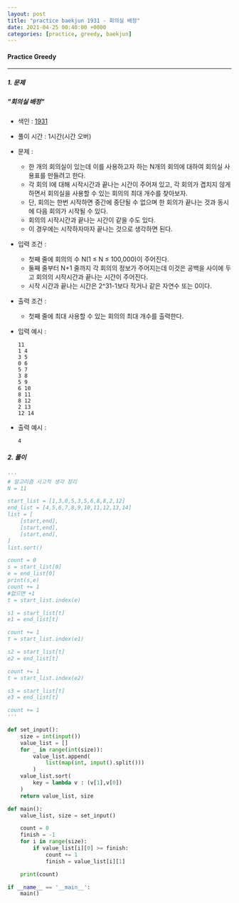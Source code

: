 ```yaml
---
layout: post
title: "practice baekjun 1931 - 회의실 배정"
date: 2021-04-25 00:40:00 +0000
categories: [practice, greedy, baekjun]
---
```

#### Practice Greedy 

---

##### 1. 문제 
##### "회의실 배정"
- 색인 : [1931](https://www.acmicpc.net/problem/1931)
- 풀이 시간 : 1시간(시간 오버)
- 문제 :
  - 한 개의 회의실이 있는데 이를 사용하고자 하는 N개의 회의에 대하여 회의실 사용표를 만들려고 한다. 
  - 각 회의 I에 대해 시작시간과 끝나는 시간이 주어져 있고, 각 회의가 겹치지 않게 하면서 회의실을 사용할 수 있는 회의의 최대 개수를 찾아보자. 
  - 단, 회의는 한번 시작하면 중간에 중단될 수 없으며 한 회의가 끝나는 것과 동시에 다음 회의가 시작될 수 있다. 
  - 회의의 시작시간과 끝나는 시간이 같을 수도 있다. 
  - 이 경우에는 시작하자마자 끝나는 것으로 생각하면 된다.

- 입력 조건 : 
  - 첫째 줄에 회의의 수 N(1 ≤ N ≤ 100,000)이 주어진다.
  - 둘째 줄부터 N+1 줄까지 각 회의의 정보가 주어지는데 이것은 공백을 사이에 두고 회의의 시작시간과 끝나는 시간이 주어진다.
  - 시작 시간과 끝나는 시간은 2^31-1보다 작거나 같은 자연수 또는 0이다.

- 출력 조건 : 
  - 첫째 줄에 최대 사용할 수 있는 회의의 최대 개수를 출력한다.

- 입력 예시 :
  ```
  11
  1 4
  3 5
  0 6
  5 7
  3 8
  5 9
  6 10
  8 11
  8 12
  2 13
  12 14
  ```  

- 출력 예시 :
  ```
  4
  ```

##### 2. 풀이
~~~python
'''
# 알고리즘 사고적 생각 정리
N = 11

start_list = [1,3,0,5,3,5,6,8,8,2,12]
end_list = [4,5,6,7,8,9,10,11,12,13,14]
list = [
    [start,end],
    [start,end],
    [start,end],
]
list.sort()

count = 0
s = start_list[0]
e = end_list[0]
print(s,e)
count += 1
#없으면 +1
t = start_list.index(e)

s1 = start_list[t]
e1 = end_list[t]

count += 1
t = start_list.index(e1)

s2 = start_list[t]
e2 = end_list[t]

count += 1
t = start_list.index(e2)

s3 = start_list[t]
e3 = end_list[t]

count += 1
'''

def set_input():
    size = int(input())
    value_list = []
    for _ in range(int(size)):
        value_list.append(
            list(map(int, input().split()))
        )
    value_list.sort(
        key = lambda v : (v[1],v[0])
    )
    return value_list, size

def main():
    value_list, size = set_input()

    count = 0
    finish = -1
    for i in range(size):
        if value_list[i][0] >= finish:
            count += 1
            finish = value_list[i][1]

    print(count)

if __name__ == '__main__':
    main()

~~~